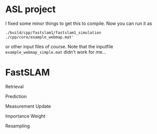 # ASL project
I fixed some minor things to get this to compile.
Now you can run it as 
```
./build/cpp/fastslam1/fastslam1_simulation ./cpp/core/example_webmap.mat'
```
or other input files of course.
Note that the inputfile `example_webmap_simple.mat` didn't work for me...


FastSLAM
========

Retrieval

Prediction

Measurement Update

Importance Weight

Resampling


